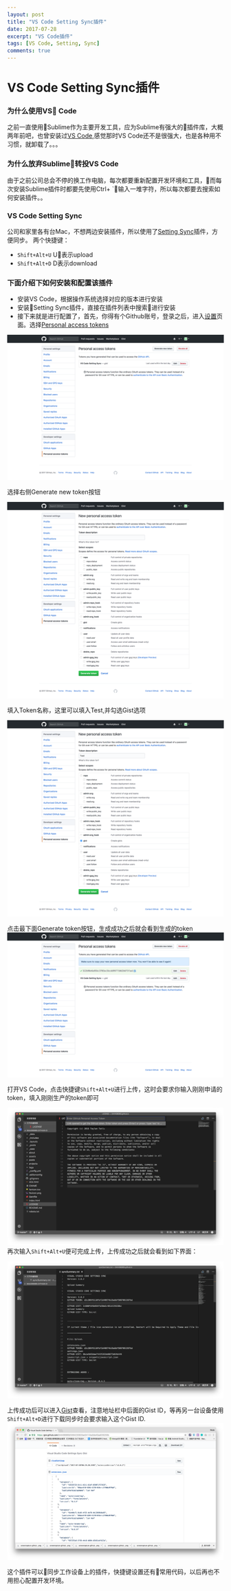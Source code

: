 ```yaml
---
layout: post
title: "VS Code Setting Sync插件"
date: 2017-07-28
excerpt: "VS Code插件"
tags: [VS Code, Setting, Sync]
comments: true
---
```

# VS Code Setting Sync插件

### 为什么使用VS Code

之前一直使用Sublime作为主要开发工具，应为Sublime有强大的插件库，大概两年前吧，也曾安装过[VS Code](https://code.visualstudio.com/),感觉那时VS Code还不是很强大，也是各种用不习惯，就卸载了。。。

### 为什么放弃Sublime转投VS Code

由于之前公司总会不停的换工作电脑，每次都要重新配置开发环境和工具，而每次安装Sublime插件时都要先使用Ctrl+ `输入一堆字符，所以每次都要去搜索如何安装插件。。

### VS Code Setting Sync

公司和家里各有台Mac，不想两边安装插件，所以使用了[Setting Sync](https://marketplace.visualstudio.com/items?itemName=Shan.code-settings-sync)插件，方便同步。
两个快捷键：

* `Shift+Alt+U` U表示upload
* `Shift+Alt+D` D表示download

### 下面介绍下如何安装和配置该插件

* 安装VS Code，根据操作系统选择对应的版本进行安装
* 安装Setting Sync插件，直接在插件列表中搜索进行安装
* 接下来就是进行配置了，首先，你得有个Github账号，登录之后，进入[设置](https://github.com/settings/profile)页面。选择[Personal access tokens](https://github.com/settings/tokens)

![Personal access token](../assets/img/SettingSync/1.png)

选择右侧Generate new token按钮

![Create new token](../assets/img/SettingSync/4.png)

填入Token名称，这里可以填入Test,并勾选Gist选项

![Create new token](../assets/img/SettingSync/5.png)

点击最下面Generate token按钮，生成成功之后就会看到生成的token
![Create new token](../assets/img/SettingSync/3.png)

打开VS Code，点击快捷键`Shift+Alt+U`进行上传，这时会要求你输入刚刚申请的token，填入刚刚生产的token即可

![Create new token](../assets/img/SettingSync/7.png)
再次输入`Shift+Alt+U`便可完成上传，上传成功之后就会看到如下界面：

![Create new token](../assets/img/SettingSync/8.png)

上传成功后可以进入[Gist](https://gist.github.com/)查看，注意地址栏中后面的Gist ID，等再另一台设备使用`Shift+Alt+D`进行下载同步时会要求输入这个Gist ID.
![Create new token](../assets/img/SettingSync/9.png)

这个插件可以同步工作设备上的插件，快捷键设置还有常用代码，以后再也不用担心配置开发环境。

